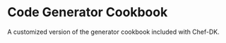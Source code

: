 Code Generator Cookbook
=======================

A customized version of the generator cookbook included with Chef-DK.
